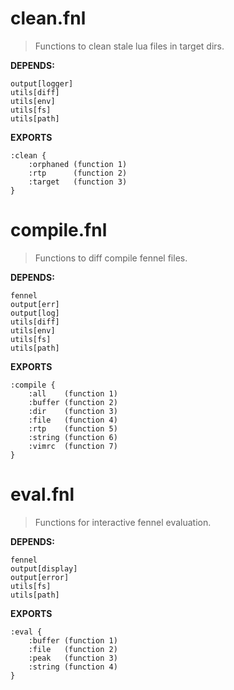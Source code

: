 # clean.fnl
> Functions to clean stale lua files in target dirs.

**DEPENDS:**
```
output[logger]
utils[diff]
utils[env]
utils[fs]
utils[path]
```

**EXPORTS**
```fennel
:clean {
	:orphaned (function 1)
	:rtp      (function 2)
	:target   (function 3)
}
```

# compile.fnl
> Functions to diff compile fennel files.

**DEPENDS:**
```
fennel
output[err]
output[log]
utils[diff]
utils[env]
utils[fs]
utils[path]
```

**EXPORTS**
```fennel
:compile {
	:all    (function 1)
	:buffer (function 2)
	:dir    (function 3)
	:file   (function 4)
	:rtp    (function 5)
	:string (function 6)
	:vimrc  (function 7)
}
```

# eval.fnl
> Functions for interactive fennel evaluation.

**DEPENDS:**
```
fennel
output[display]
output[error]
utils[fs]
utils[path]
```

**EXPORTS**
```fennel
:eval {
	:buffer (function 1)
	:file   (function 2)
	:peak   (function 3)
	:string (function 4)
}
```

